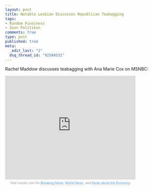 ```yaml
--- 
layout: post
title: Notable Lesbian Discusses Republican Teabagging
tags: 
- Random Funniness
- Zoon Politikon
comments: true
type: post
published: true
meta: 
  _edit_last: "2"
  dsq_thread_id: "92504531"
---
```

Rachel Maddow discusses teabagging with Ana Marie Cox on MSNBC:

<div><iframe height="339" width="425" src="http://www.msnbc.msn.com/id/22425001/vp/30145811#30145811" frameborder="0" scrolling="no"></iframe><p style="font-size:11px; font-family:Arial, Helvetica, sans-serif; color: #999; margin-top: 5px; background: transparent; text-align: center; width: 425px;">Visit msnbc.com for <a style="text-decoration:none !important; border-bottom: 1px dotted #999 !important; font-weight:normal !important; height: 13px; color:#5799DB !important;" href="http://www.msnbc.msn.com">Breaking News</a>, <a href="http://www.msnbc.msn.com/id/3032507" style="text-decoration:none !important; border-bottom: 1px dotted #999 !important; font-weight:normal !important; height: 13px; color:#5799DB !important;">World News</a>, and <a href="http://www.msnbc.msn.com/id/3032072" style="text-decoration:none !important; border-bottom: 1px dotted #999 !important; font-weight:normal !important; height: 13px; color:#5799DB !important;">News about the Economy</a></p></div>
